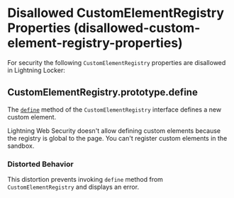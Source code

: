 # Disallowed CustomElementRegistry Properties (disallowed-custom-element-registry-properties)

For security the following `CustomElementRegistry` properties are disallowed in Lightning Locker:

<!-- START generated embed: @locker/distortion/src/CustomElementRegistry/docs/define-value.md -->
## CustomElementRegistry.prototype.define

The [`define`](https://developer.mozilla.org/en-US/docs/Web/API/CustomElementRegistry/define) method of the `CustomElementRegistry` interface defines a new custom element. 

Lightning Web Security doesn't allow defining custom elements because the registry is global to the page. You can't register custom elements in the sandbox. 
### Distorted Behavior

This distortion prevents invoking `define` method from `CustomElementRegistry` and displays an error.
<!-- END generated embed, please keep comment -->

